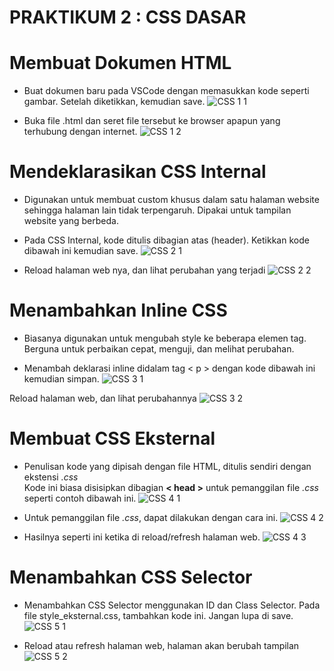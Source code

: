 # **PRAKTIKUM 2 : CSS DASAR**<br/>


# **Membuat Dokumen HTML**
   
  + Buat dokumen baru pada VSCode dengan memasukkan kode seperti gambar. Setelah diketikkan, kemudian save.
  ![CSS 1 1](https://user-images.githubusercontent.com/56438848/113511653-1299e380-958b-11eb-8253-228d98cdbed9.jpg)
  
  + Buka file .html dan seret file tersebut ke browser apapun yang terhubung dengan internet.
  ![CSS 1 2](https://user-images.githubusercontent.com/56438848/113511659-1c234b80-958b-11eb-8515-2c8bcf0c3356.jpg)


   
# **Mendeklarasikan CSS Internal**
  
  + Digunakan untuk membuat custom khusus dalam satu halaman website sehingga halaman lain tidak terpengaruh. Dipakai untuk tampilan website yang berbeda.
  
  + Pada CSS Internal, kode ditulis dibagian atas (header). Ketikkan kode dibawah ini kemudian save.
  ![CSS 2 1](https://user-images.githubusercontent.com/56438848/113511788-dc109880-958b-11eb-8676-acb6f1b957c7.jpg)
  
  + Reload halaman web nya, dan lihat perubahan yang terjadi
  ![CSS 2 2](https://user-images.githubusercontent.com/56438848/113512337-5b9f6700-958e-11eb-996f-d01ef90e1425.jpg)
   
   
   
# **Menambahkan Inline CSS**
   
  + Biasanya digunakan untuk mengubah style ke beberapa elemen tag. Berguna untuk perbaikan cepat, menguji, dan melihat perubahan.
  
  + Menambah deklarasi inline didalam tag < p > dengan kode dibawah ini kemudian simpan.
  ![CSS 3 1](https://user-images.githubusercontent.com/56438848/113512398-a9b46a80-958e-11eb-8bdf-e4e196d3480d.jpg)

  Reload halaman web, dan lihat perubahannya
  ![CSS 3 2](https://user-images.githubusercontent.com/56438848/113512231-d7e57a80-958d-11eb-9644-0621e6395e91.jpg)
  
  
  
# **Membuat CSS Eksternal**
   
  + Penulisan kode yang dipisah dengan file HTML, ditulis sendiri dengan ekstensi <i>.css</i><br/>
  Kode ini biasa disisipkan dibagian <b>< head ></b> untuk pemanggilan file <i>.css</i> seperti contoh dibawah ini.
  ![CSS 4 1](https://user-images.githubusercontent.com/56438848/113512957-627ba900-9591-11eb-9807-5c51252eb034.jpg)
  
  + Untuk pemanggilan file <i>.css</i>, dapat dilakukan dengan cara ini.
  ![CSS 4 2](https://user-images.githubusercontent.com/56438848/113512960-64de0300-9591-11eb-98d1-e8de09547e57.jpg)
  
  + Hasilnya seperti ini ketika di reload/refresh halaman web.
  ![CSS 4 3](https://user-images.githubusercontent.com/56438848/113512962-67d8f380-9591-11eb-939a-42588110e90a.jpg)
  
  
  
# **Menambahkan CSS Selector**

  + Menambahkan CSS Selector menggunakan ID dan Class Selector. Pada file style_eksternal.css, tambahkan kode ini. Jangan lupa di save.</br>
  ![CSS 5 1](https://user-images.githubusercontent.com/56438848/113548107-2a1fad80-9619-11eb-98d2-283e8a267dd8.jpg)
  
  + Reload atau refresh halaman web, halaman akan berubah tampilan
  ![CSS 5 2](https://user-images.githubusercontent.com/56438848/113548077-1f651880-9619-11eb-937a-71d2b3df3a56.jpg)
  
